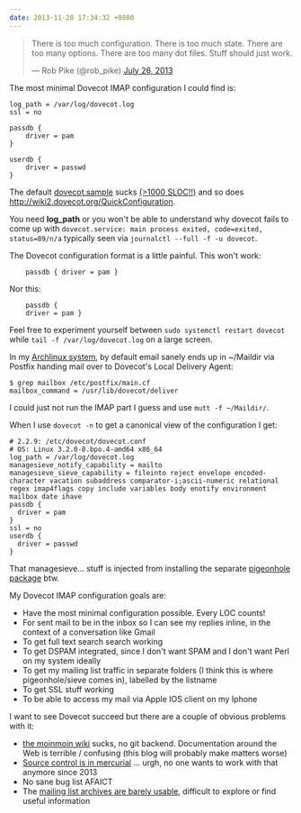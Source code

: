 ```yaml
---
date: 2013-11-28 17:34:32 +0800
---
```


<blockquote class="twitter-tweet" lang="en"><p>There is too much configuration. There is too much state. There are too many options. There are too many dot files. Stuff should just work.</p>&mdash; Rob Pike (@rob_pike) <a href="https://twitter.com/rob_pike/statuses/360557625756229632">July 26, 2013</a></blockquote>
<script async src="//platform.twitter.com/widgets.js" charset="utf-8"></script>

The most minimal Dovecot IMAP configuration I could find is:

	log_path = /var/log/dovecot.log
	ssl = no

	passdb {
		driver = pam
	}

	userdb {
		driver = passwd
	}

The default [dovecot.sample](http://hg.dovecot.org/dovecot-2.2/file/tip/doc/example-config) sucks <a href=http://ix.io/9bw>(>1000 SLOC!!)</a> and so does <http://wiki2.dovecot.org/QuickConfiguration>.

You need **log_path** or you won't be able to understand why dovecot fails to
come up with `dovecot.service: main process exited, code=exited, status=89/n/a`
typically seen via `journalctl --full -f -u dovecot`.

The Dovecot configuration format is a little painful. This won't work:

		passdb { driver = pam }

Nor this:

		passdb {
		driver = pam }

Feel free to experiment yourself between `sudo systemctl restart dovecot` while
`tail -f /var/log/dovecot.log` on a large screen.

In my [Archlinux system](https://projects.archlinux.org/svntogit/packages.git/tree/trunk/PKGBUILD?h=packages/dovecot), by default email sanely ends up in ~/Maildir via Postfix handing
mail over to Dovecot's Local Delivery Agent:

	$ grep mailbox /etc/postfix/main.cf
	mailbox_command = /usr/lib/dovecot/deliver

I could just not run the IMAP part I guess and use `mutt -f ~/Maildir/`.

When I use `dovecot -n` to get a canonical view of the configuration I get:

	# 2.2.9: /etc/dovecot/dovecot.conf
	# OS: Linux 3.2.0-0.bpo.4-amd64 x86_64
	log_path = /var/log/dovecot.log
	managesieve_notify_capability = mailto
	managesieve_sieve_capability = fileinto reject envelope encoded-character vacation subaddress comparator-i;ascii-numeric relational regex imap4flags copy include variables body enotify environment mailbox date ihave
	passdb {
	  driver = pam
	}
	ssl = no
	userdb {
	  driver = passwd
	}

That managesieve... stuff is injected from installing the separate [pigeonhole
package](https://projects.archlinux.org/svntogit/packages.git/log/trunk?h=packages/pigeonhole)
btw.

My Dovecot IMAP configuration goals are:

* Have the most minimal configuration possible. Every LOC counts!
* For sent mail to be in the inbox so I can see my replies inline, in the context of a conversation like Gmail
* To get full text search search working
* To get DSPAM integrated, since I don't want SPAM and I don't want Perl on my system ideally
* To get my mailing list traffic in separate folders (I think this is where pigeonhole/sieve comes in), labelled by the listname
* To get SSL stuff working
* To be able to access my mail via Apple IOS client on my Iphone

I want to see Dovecot succeed but there are a couple of obvious problems with it:

* [the moinmoin wiki](http://wiki2.dovecot.org/) sucks, no git backend. Documentation around the Web is terrible / confusing (this blog will probably make matters worse)
* [Source control is in mercurial](http://hg.dovecot.org/dovecot-2.2/) ... urgh, no one wants to work with that anymore since 2013
* No sane bug list AFAICT
* The [mailing list archives are barely usable](http://www.dovecot.org/mailinglists.html), difficult to explore or find useful information
